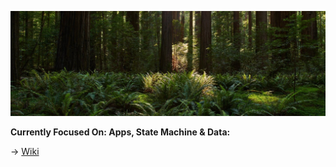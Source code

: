 ![](https://github.com/ankumar/architecture/blob/main/images/product%20development%2C%20change%2C%20and%20improvement.jpeg)

**Currently Focused On: Apps, State Machine & Data:**

-> [Wiki](https://github.com/ankumar/Open-software-design/wiki)

 



  

